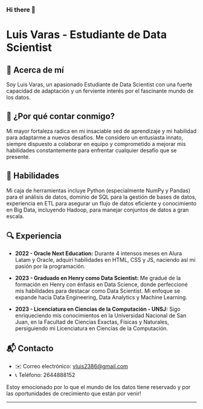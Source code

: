 ### Hi there 👋
# Luis Varas - Estudiante de Data Scientist

## 💼 Acerca de mí
Soy Luis Varas, un apasionado Estudiante de Data Scientist con una fuerte capacidad de adaptación y un ferviente interés por el fascinante mundo de los datos.

## 💪 ¿Por qué contar conmigo?
Mi mayor fortaleza radica en mi insaciable sed de aprendizaje y mi habilidad para adaptarme a nuevos desafíos. Me considero un entusiasta innato, siempre dispuesto a colaborar en equipo y comprometido a mejorar mis habilidades constantemente para enfrentar cualquier desafío que se presente.

## 🚀 Habilidades
Mi caja de herramientas incluye Python (especialmente NumPy y Pandas) para el análisis de datos, dominio de SQL para la gestión de bases de datos, experiencia en ETL para asegurar un flujo de datos eficiente y conocimiento en Big Data, incluyendo Hadoop, para manejar conjuntos de datos a gran escala.

## 🔍 Experiencia
- **2022 - Oracle Next Education:**
  Durante 4 intensos meses en Alura Latam y Oracle, adquirí habilidades en HTML, CSS y JS, naciendo así mi pasión por la programación.

- **2023 - Graduado en Henry como Data Scientist:**
  Me gradué de la formación en Henry con énfasis en Data Science, donde perfeccioné mis habilidades para destacar como Data Scientist. Mi enfoque se expande hacia Data Engineering, Data Analytics y Machine Learning.

- **2023 - Licenciatura en Ciencias de la Computación - UNSJ:**
  Sigo enriqueciendo mis conocimientos en la Universidad Nacional de San Juan, en la Facultad de Ciencias Exactas, Físicas y Naturales, persiguiendo mi Licenciatura en Ciencias de la Computación.

## 📬 Contacto
- ✉️ Correo electrónico: vluis2386@gmail.com
- 📞 Teléfono: 2644888152

Estoy emocionado por lo que el mundo de los datos tiene reservado y por las oportunidades de crecimiento que están por venir!
****
<!--
**LuisOVaras/LuisOVaras** is a ✨ _special_ ✨ repository because its `README.md` (this file) appears on your GitHub profile.

Here are some ideas to get you started:

- 🔭 I’m currently working on ...
- 🌱 I’m currently learning ...
- 👯 I’m looking to collaborate on ...
- 🤔 I’m looking for help with ...
- 💬 Ask me about ...
- 📫 How to reach me: ...
- 😄 Pronouns: ...
- ⚡ Fun fact: ...
-->

